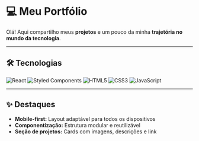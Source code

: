 # 💻 Meu Portfólio

Olá! Aqui compartilho meus **projetos** e um pouco da minha **trajetória no mundo da tecnologia**.  

---

## 🛠 Tecnologias
![React](https://img.shields.io/badge/React-20232A?style=for-the-badge&logo=react&logoColor=61DAFB)
![Styled Components](https://img.shields.io/badge/Styled--Components-DB7093?style=for-the-badge&logo=styled-components&logoColor=white)
![HTML5](https://img.shields.io/badge/HTML5-E34F26?style=for-the-badge&logo=html5&logoColor=white)
![CSS3](https://img.shields.io/badge/CSS3-1572B6?style=for-the-badge&logo=css3&logoColor=white)
![JavaScript](https://img.shields.io/badge/JavaScript-F7DF1E?style=for-the-badge&logo=javascript&logoColor=black)

---

## ✨ Destaques
- **Mobile-first:** Layout adaptável para todos os dispositivos  
- **Componentização:** Estrutura modular e reutilizável  
- **Seção de projetos:** Cards com imagens, descrições e link
